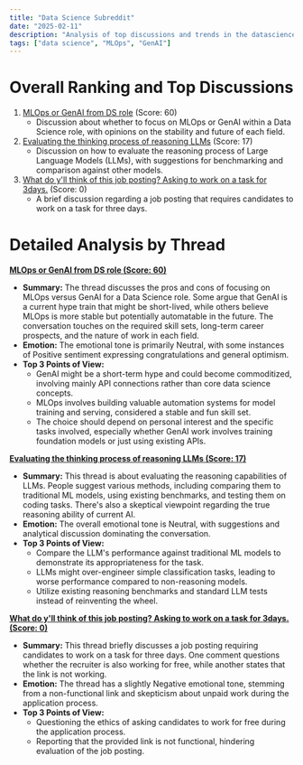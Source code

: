 ```yaml
---
title: "Data Science Subreddit"
date: "2025-02-11"
description: "Analysis of top discussions and trends in the datascience subreddit"
tags: ["data science", "MLOps", "GenAI"]
---
```


# Overall Ranking and Top Discussions
1.  [MLOps or GenAI from DS role](https://www.reddit.com/r/datascience/comments/1impkq8/mlops_or_genai_from_ds_role/) (Score: 60)
    *   Discussion about whether to focus on MLOps or GenAI within a Data Science role, with opinions on the stability and future of each field.
2.  [Evaluating the thinking process of reasoning LLMs](https://www.reddit.com/r/datascience/comments/1imkowl/evaluating_the_thinking_process_of_reasoning_llms/) (Score: 17)
    *   Discussion on how to evaluate the reasoning process of Large Language Models (LLMs), with suggestions for benchmarking and comparison against other models.
3.  [What do y'll think of this job posting? Asking to work on a task for 3days.](https://www.linkedin.com/safety/go?messageThreadUrn=urn%3Ali%3AmessageThreadUrn%3A&url=https%3A%2F%2Fcareers.rgg.media%2Froles%2Fnlp-llm-research-engineer&trk=flagship-messaging-android) (Score: 0)
    *   A brief discussion regarding a job posting that requires candidates to work on a task for three days.

# Detailed Analysis by Thread
**[MLOps or GenAI from DS role (Score: 60)](https://www.reddit.com/r/datascience/comments/1impkq8/mlops_or_genai_from_ds_role/)**
*  **Summary:**  The thread discusses the pros and cons of focusing on MLOps versus GenAI for a Data Science role. Some argue that GenAI is a current hype train that might be short-lived, while others believe MLOps is more stable but potentially automatable in the future. The conversation touches on the required skill sets, long-term career prospects, and the nature of work in each field.
*  **Emotion:** The emotional tone is primarily Neutral, with some instances of Positive sentiment expressing congratulations and general optimism.
*  **Top 3 Points of View:**
    *   GenAI might be a short-term hype and could become commoditized, involving mainly API connections rather than core data science concepts.
    *   MLOps involves building valuable automation systems for model training and serving, considered a stable and fun skill set.
    *   The choice should depend on personal interest and the specific tasks involved, especially whether GenAI work involves training foundation models or just using existing APIs.

**[Evaluating the thinking process of reasoning LLMs (Score: 17)](https://www.reddit.com/r/datascience/comments/1imkowl/evaluating_the_thinking_process_of_reasoning_llms/)**
*  **Summary:** This thread is about evaluating the reasoning capabilities of LLMs. People suggest various methods, including comparing them to traditional ML models, using existing benchmarks, and testing them on coding tasks. There's also a skeptical viewpoint regarding the true reasoning ability of current AI.
*  **Emotion:** The overall emotional tone is Neutral, with suggestions and analytical discussion dominating the conversation.
*  **Top 3 Points of View:**
    *   Compare the LLM's performance against traditional ML models to demonstrate its appropriateness for the task.
    *   LLMs might over-engineer simple classification tasks, leading to worse performance compared to non-reasoning models.
    *   Utilize existing reasoning benchmarks and standard LLM tests instead of reinventing the wheel.

**[What do y'll think of this job posting? Asking to work on a task for 3days. (Score: 0)](https://www.linkedin.com/safety/go?messageThreadUrn=urn%3Ali%3AmessageThreadUrn%3A&url=https%3A%2F%2Fcareers.rgg.media%2Froles%2Fnlp-llm-research-engineer&trk=flagship-messaging-android)**
*  **Summary:** This thread briefly discusses a job posting requiring candidates to work on a task for three days. One comment questions whether the recruiter is also working for free, while another states that the link is not working.
*  **Emotion:** The thread has a slightly Negative emotional tone, stemming from a non-functional link and skepticism about unpaid work during the application process.
*  **Top 3 Points of View:**
    *   Questioning the ethics of asking candidates to work for free during the application process.
    *   Reporting that the provided link is not functional, hindering evaluation of the job posting.
